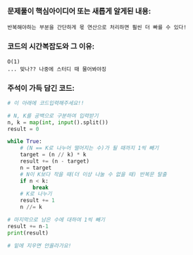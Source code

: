### 문제풀이 핵심아이디어 또는 새롭게 알게된 내용: 
    반복해야하는 부분을 간단하게 몫 연산으로 처리하면 훨씬 더 빠를 수 있다!
    
### 코드의 시간복잡도와 그 이유:
    O(1) 
    ... 맞나?? 나중에 스터디 때 물어봐야징
    
    
### 주석이 가득 담긴 코드:
```python
# 이 아래에 코드입력해주세요!!

# N, K를 공백으로 구분하여 입력받기
n, k = map(int, input().split())
result = 0

while True:
    # (N == K로 나누어 떨어지는 수)가 될 때까지 1씩 빼기
    target = (n // k) * k
    result += (n - target)
    n = target
    # N이 K보다 작을 때(더 이상 나눌 수 없을 때) 반복문 탈출
    if n < k:
        break
    # K로 나누기
    result += 1
    n //= k

# 마지막으로 남은 수에 대하여 1씩 빼기
result += n-1
print(result)

# 밑에 지우면 안올라가요!
```
